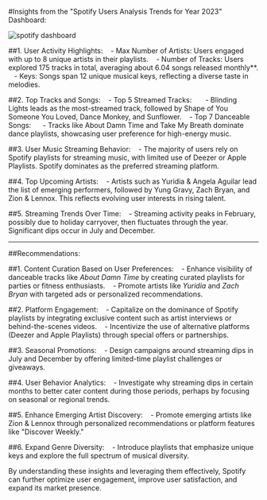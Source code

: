 #Insights from the "Spotify Users Analysis Trends for Year 2023" Dashboard:

![spotify dashboard](https://github.com/user-attachments/assets/b55bb8c8-0363-44a4-91c7-39d5ae17555c)

##1. User Activity Highlights:
   - Max Number of Artists: Users engaged with up to 8 unique artists in their playlists.
   - Number of Tracks: Users explored 175 tracks in total, averaging about 6.04 songs released monthly**.
   - Keys: Songs span 12 unique musical keys, reflecting a diverse taste in melodies.

##2. Top Tracks and Songs:
   - Top 5 Streamed Tracks: 
     - Blinding Lights leads as the most-streamed track, followed by Shape of You Someone You Loved, Dance Monkey, and Sunflower.
   - Top 7 Danceable Songs:
     - Tracks like About Damn Time and Take My Breath dominate dance playlists, showcasing user preference for high-energy music.

##3. User Music Streaming Behavior:
   - The majority of users rely on Spotify playlists for streaming music, with limited use of Deezer or Apple Playlists. Spotify dominates as the preferred streaming platform.

##4. Top Upcoming Artists:
   - Artists such as Yuridia & Angela Aguilar lead the list of emerging performers, followed by Yung Gravy, Zach Bryan, and Zion & Lennox. This reflects evolving user interests in rising talent.

##5. Streaming Trends Over Time:
   - Streaming activity peaks in February, possibly due to holiday carryover, then fluctuates through the year. Significant dips occur in July and December.

---

##Recommendations:

##1. Content Curation Based on User Preferences:
   - Enhance visibility of danceable tracks like *About Damn Time* by creating curated playlists for parties or fitness enthusiasts.
   - Promote artists like *Yuridia* and *Zach Bryan* with targeted ads or personalized recommendations.

##2. Platform Engagement:
   - Capitalize on the dominance of Spotify playlists by integrating exclusive content such as artist interviews or behind-the-scenes videos.
   - Incentivize the use of alternative platforms (Deezer and Apple Playlists) through special offers or partnerships.

##3. Seasonal Promotions:
   - Design campaigns around streaming dips in July and December by offering limited-time playlist challenges or giveaways.

##4. User Behavior Analytics:
   - Investigate why streaming dips in certain months to better cater content during those periods, perhaps by focusing on seasonal or regional trends.

##5. Enhance Emerging Artist Discovery:
   - Promote emerging artists like Zion & Lennox through personalized recommendations or platform features like "Discover Weekly."

##6. Expand Genre Diversity:
   - Introduce playlists that emphasize unique keys and explore the full spectrum of musical diversity.

By understanding these insights and leveraging them effectively, Spotify can further optimize user engagement, improve user satisfaction, and expand its market presence.
